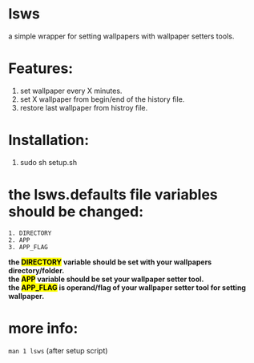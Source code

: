 # lsws
a simple wrapper for setting wallpapers with wallpaper setters tools.
# Features:
1. set wallpaper every X minutes.
2. set X wallpaper from  begin/end of the history file.
3. restore last wallpaper from histroy file.
# Installation:
1. sudo sh setup.sh
# the lsws.defaults file variables should be changed:
	1. DIRECTORY
	2. APP
	3. APP_FLAG
**the <mark>DIRECTORY</mark> variable should be set with your wallpapers directory/folder.**<br />
**the <mark>APP</mark> variable should be set your wallpaper setter tool.**<br />
**the <mark>APP_FLAG</mark> is operand/flag of your wallpaper setter tool for setting wallpaper.**<br />
# more info:
`man 1 lsws` (after setup script)
